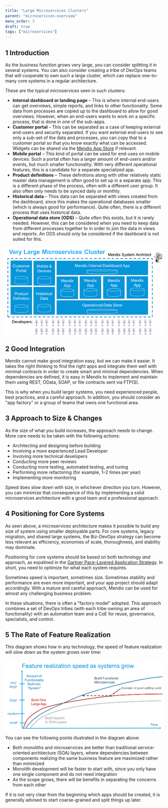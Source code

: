 ```yaml
---
title: "Large Microservices Clusters"
parent: "microservices-overview"
menu_order: 3
draft: true
tags: ["microservices"]
---
```


## 1 Introduction

As the business function grows very large, you can consider splitting it in several systems. You can also consider creating a tribe of DevOps teams that will cooperate to own such a large cluster, which can replace one-to-many core systems in a regular architecture.

These are the typical microservices seen in such clusters:

* **Internal dashboard or landing page** – This is where internal end-users can get overviews, simple reports, and links to other functionality. Some data from processes are copied up to the dashboard to allow for good overviews. However, when an end-users wants to work on a specific process, that is done in one of the sub-apps.
* **Customer portal** – This can be separated as a case of keeping external end-users and security separated. If you want external end-users to see only a sub-set of the data and processes, you can copy that to a customer portal so that you know exactly what can be accessed. Widgets can be shared via the [Mendix App Store](https://appstore.home.mendix.com/index3.html) if relevant.
* **Mobile portal** – This kind of portal can be used for end-uses on mobile devices. Such a portal often has a larger amount of end-users and/or events, but much smaller functionality. With very different operational features, this is a candidate for a separate specialized app.
* **Product definitions** – These definitions along with other relatively static master data management is often good to set up in a separate app. This is a different phase of the process, often with a different user group. It also often only needs to be synced daily or monthly.
* **Historical data** – Thos data can be separated with views created from the dashboard, since this makes the operational databases smaller (which is always good for performance). Quite often, there is a different process that uses historical data.
* **Operational data store (ODS)** – Quite often this exists, but it is rarely needed. However, this can be considered when you need to keep data from different processes together to in order to join the data in views and reports. An ODS should only be considered if the dashboard is not suited for this.

![](attachments/large-microservice-clusters/lmc-intro.png)

## 2 Good Integration

Mendix cannot make good integration easy, but we can make it easier. It takes the right thinking to find the right apps and integrate them well with minimal contracts in order to create smart and minimal dependencies. When dependencies are defined, it is easy in Mendix to implement and maintain them using REST, OData, SOAP, or file contracts sent via FTP(S).

This is why when you build larger systems, you need experienced people, best practices, and a careful approach. In addition, you should consider an "app factory" or a group of teams that owns one functional area.

## 3 Approach to Size & Changes

As the size of what you build increases, the approach needs to change. More care needs to be taken with the following actions:

* Architecting and designing before building
* Involving a more experienced Lead Developer
* Involving more technical developers
* Conducting more peer reviews
* Conducting more testing, automated testing, and tuning
* Performing more refactoring (for example, 1–2 times per year)
* Implementing more monitoring

Speed does slow down with size, in whichever direction you turn. However, you can minimize that consequence of this by implementing a solid microservices architecture with a good team and a professional approach.

## 4 Positioning for Core Systems

As seen above, a microservices architecture makes it possible to build any size of system using smaller deployable parts. For core systems, legacy migration, and shared large systems, the Biz-DevOps strategy can become less relevant as efficiency, economies of scale, thoroughness, and stability may dominate.

Positioning for core systems should be based on both technology *and* approach, as expalined in the [Gartner Pace-Layered Application Strategy](https://www.gartner.com/binaries/content/assets/events/keywords/applications/apn30/pace-layered-applications-research-report.pdf). In short, you need to optimize for what each system requires.

Sometimes speed is important, sometimes size. Sometimes stability and performance are even more important, and your app project should adapt accordingly. With a mature and careful approach, Mendix can be used for almost any challenging business problem.

In these situations, there is often a "factory model" adopted. This approach combines a set of DevOps tribes (with each tribe owning an area of functionality) with an automation team and a CoE for reuse, governance, specialists, and control. 

## 5 The Rate of Feature Realization

This diagram shows how in any technology, the speed of feature realization will slow down as the system grows over time:

![](attachments/large-microservice-clusters/rate.png)

You can see the following points illustrated in the diagram above:

* Both monoliths and microservices are better than traditional service-oriented architecture (SOA) layers, where dependencies between components realizing the same business feature are maximized rather than minimized
* Monolith development will be faster to start with, since you only have one single component and do not need integration
* As the scope grows, there will be benefits in separating the concerns from each other

If it is not very clear from the beginning which apps should be created, it is generally advised to start coarse-grained and split things up later.
